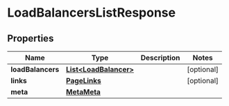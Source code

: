 

# LoadBalancersListResponse


## Properties

| Name | Type | Description | Notes |
|------------ | ------------- | ------------- | -------------|
|**loadBalancers** | [**List&lt;LoadBalancer&gt;**](LoadBalancer.md) |  |  [optional] |
|**links** | [**PageLinks**](PageLinks.md) |  |  [optional] |
|**meta** | [**MetaMeta**](MetaMeta.md) |  |  |



